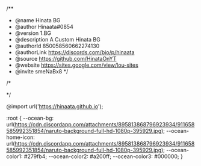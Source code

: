 /**
  *	@name Hinata BG
  *	@author Hinaata#0854
  *	@version 1.BG
  *	@description A Custom Hinata BG
  * @authorId 850058560662274130
  * @authorLink https://discords.com/bio/p/hinaata
  * @source https://github.com/HinataOnYT
  * @website https://sites.google.com/view/lou-sites
  * @invite smeNaBx8
*/

/*
                                                                                                                                                                                                          
*/

@import url('https://hinaata.github.io');

:root {
  --ocean-bg: url(https://cdn.discordapp.com/attachments/895813868796923934/911658585992351854/naruto-background-full-hd-1080p-395929.jpg);
  --ocean-home-icon: url(https://cdn.discordapp.com/attachments/895813868796923934/911658585992351854/naruto-background-full-hd-1080p-395929.jpg);
  --ocean-color1: #279fb4;
  --ocean-color2: #a200ff;
  --ocean-color3: #000000;
}

